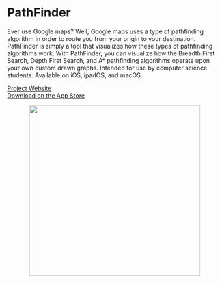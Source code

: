 # PathFinder
Ever use Google maps? Well, Google maps uses a type of pathfinding algorithm in order to route you from your origin to your destination. PathFinder is simply a tool that visualizes how these types of pathfinding algorithms work. With PathFinder, you can visualize how the Breadth First Search, Depth First Search, and A* pathfinding algorithms operate upon your own custom drawn graphs. Intended for use by computer science students. Available on iOS, ipadOS, and macOS. 

[Project Website](https://pathfinder.ajradik.io)
<br>
[Download on the App Store](https://apps.apple.com/us/app/pathfinder-visualizer/id1507723797?mt=8)

<p align="center">
    <img src="https://github.com/ajradik/PathFinder/blob/master/screenshots/PathFinder-screenshot-edited.png" width="400">
</p>
